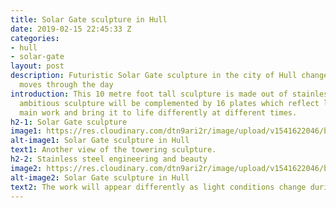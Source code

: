 ```yaml
---
title: Solar Gate sculpture in Hull
date: 2019-02-15 22:45:33 Z
categories:
- hull
- solar-gate
layout: post
description: Futuristic Solar Gate sculpture in the city of Hull changes as the sun
  moves through the day
introduction: This 10 metre foot tall sculpture is made out of stainless steel. The
  ambitious sculpture will be complemented by 16 plates which reflect light onto the
  main work and bring it to life differently at different times.
h2-1: Solar Gate sculpture
image1: https://res.cloudinary.com/dtn9ari2r/image/upload/v1541622046/blog/IMG_1107.jpg
alt-image1: Solar Gate sculpture in Hull
text1: Another view of the towering sculpture.
h2-2: Stainless steel engineering and beauty
image2: https://res.cloudinary.com/dtn9ari2r/image/upload/v1541622046/blog/20180125_144804670_iOS.jpg
alt-image2: Solar Gate sculpture in Hull
text2: The work will appear differently as light conditions change during the day.
---
```


